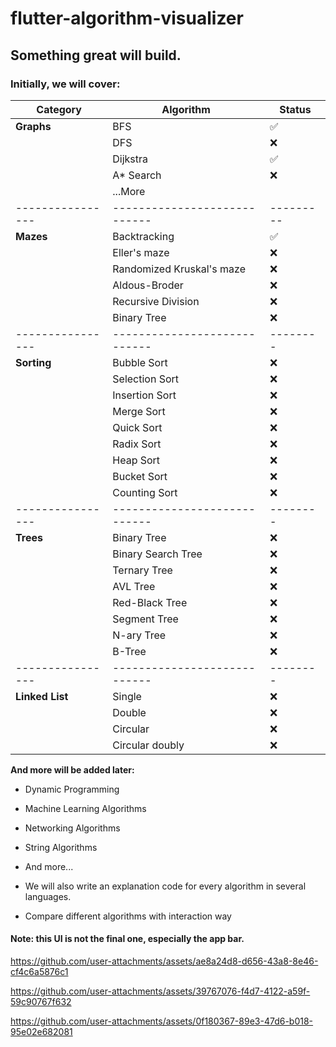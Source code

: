 # flutter-algorithm-visualizer
## Something great will build.

### Initially, we will cover:

| Category       | Algorithm                  | Status |
|----------------|----------------------------|--------|
| **Graphs**     | BFS                        | ✅     |
|                | DFS                        | ❌     |
|                | Dijkstra                   | ✅     |
|                | A* Search                  | ❌     |
|                | ...More                    |         |
|----------------|----------------------------|---------|
| **Mazes**      | Backtracking               | ✅     |
|                | Eller's maze               | ❌     |
|                | Randomized Kruskal's maze  | ❌     |
|                | Aldous-Broder              | ❌     |
|                | Recursive Division         | ❌     |
|                | Binary Tree                | ❌     |
|----------------|----------------------------|--------|
| **Sorting**    | Bubble Sort                | ❌     |
|                | Selection Sort             | ❌     |
|                | Insertion Sort             | ❌     |
|                | Merge Sort                 | ❌     |
|                | Quick Sort                 | ❌     |
|                | Radix Sort                 | ❌     |
|                | Heap Sort                  | ❌     |
|                | Bucket Sort                | ❌     |
|                | Counting Sort              | ❌     |
|----------------|----------------------------|--------|
| **Trees**      | Binary Tree                | ❌     |
|                | Binary Search Tree         | ❌     |
|                | Ternary Tree               | ❌     |
|                | AVL Tree                   | ❌     |
|                | Red-Black Tree             | ❌     |
|                | Segment Tree               | ❌     |
|                | N-ary Tree                 | ❌     |
|                | B-Tree                     | ❌     |
|----------------|----------------------------|--------|
| **Linked List**| Single                     | ❌     |
|                | Double                     | ❌     |
|                | Circular                   | ❌     |
|                | Circular doubly            | ❌     |

**And more will be added later:**
- Dynamic Programming
- Machine Learning Algorithms
- Networking Algorithms
- String Algorithms
- And more...

- We will also write an explanation code for every algorithm in several languages.
- Compare different algorithms with interaction way


#### Note: this UI is not the final one, especially the app bar.
https://github.com/user-attachments/assets/ae8a24d8-d656-43a8-8e46-cf4c6a5876c1

https://github.com/user-attachments/assets/39767076-f4d7-4122-a59f-59c90767f632

https://github.com/user-attachments/assets/0f180367-89e3-47d6-b018-95e02e682081

